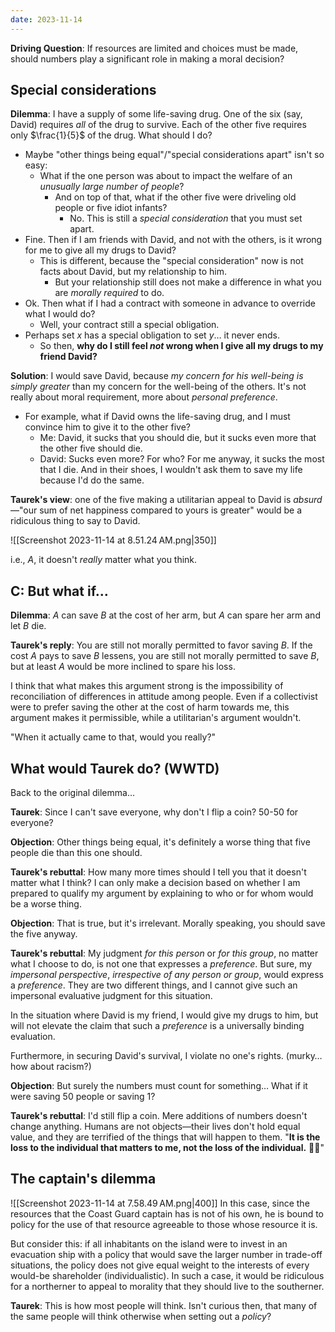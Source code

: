 ```yaml
---
date: 2023-11-14
---
```

**Driving Question**: If resources are limited and choices must be made, should numbers play a significant role in making a moral decision?

## Special considerations

**Dilemma**: I have a supply of some life-saving drug. One of the six (say, David) requires *all* of the drug to survive. Each of the other five requires only $\frac{1}{5}$ of the drug. What should I do?

- Maybe "other things being equal"/"special considerations apart" isn't so easy:
	- What if the one person was about to impact the welfare of an *unusually large number of people*?
		- And on top of that, what if the other five were driveling old people or five idiot infants?
			- No. This is still a *special consideration* that you must set apart.
- Fine. Then if I am friends with David, and not with the others, is it wrong for me to give all my drugs to David?
	- This is different, because the "special consideration" now is not facts about David, but my relationship to him.
		- But your relationship still does not make a difference in what you are *morally required* to do.
- Ok. Then what if I had a contract with someone in advance to override what I would do?
	- Well, your contract still a special obligation.
- Perhaps set $x$ has a special obligation to set $y$… it never ends.
	- So then, **why do I still feel *not* wrong when I give all my drugs to my friend David?**

**Solution**: I would save David, because *my concern for his well-being is simply greater* than my concern for the well-being of the others. It's not really about moral requirement, more about *personal preference*.

- For example, what if David owns the life-saving drug, and I must convince him to give it to the other five?
	- Me: David, it sucks that you should die, but it sucks even more that the other five should die.
	- David: Sucks even more? For who? For me anyway, it sucks the most that I die. And in their shoes, I wouldn't ask them to save my life because I'd do the same.

**Taurek's view**: one of the five making a utilitarian appeal to David is *absurd*—"our sum of net happiness compared to yours is greater" would be a ridiculous thing to say to David.

![[Screenshot 2023-11-14 at 8.51.24 AM.png|350]]

i.e., $A$, it doesn't *really* matter what you think.

## C: But what if…

**Dilemma**: $A$ can save $B$ at the cost of her arm, but $A$ can spare her arm and let $B$ die.

**Taurek's reply**: You are still not morally permitted to favor saving $B$. If the cost $A$ pays to save $B$ lessens, you are still not morally permitted to save $B$, but at least $A$ would be more inclined to spare his loss.

I think that what makes this argument strong is the impossibility of reconciliation of differences in attitude among people. Even if a collectivist were to prefer saving the other at the cost of harm towards me, this argument makes it permissible, while a utilitarian's argument wouldn't. 

"When it actually came to that, would you really?"

## What would Taurek do? (WWTD)

Back to the original dilemma…

**Taurek**: Since I can't save everyone, why don't I flip a coin? 50-50 for everyone?

**Objection**: Other things being equal, it's definitely a worse thing that five people die than this one should.

**Taurek's rebuttal**: How many more times should I tell you that it doesn't matter what I think? I can only make a decision based on whether I am prepared to qualify my argument by explaining to who or for whom would be a worse thing.

**Objection**: That is true, but it's irrelevant. Morally speaking, you should save the five anyway.

**Taurek's rebuttal**: My judgment *for this person* or *for this group*, no matter what I choose to do, is not one that expresses a *preference*. But sure, my *impersonal perspective*, *irrespective of any person or group*, would express a *preference*. They are two different things, and I cannot give such an impersonal evaluative judgment for this situation.

In the situation where David is my friend, I would give my drugs to him, but will not elevate the claim that such a *preference* is a universally binding evaluation.

Furthermore, in securing David's survival, I violate no one's rights. (murky… how about racism?)

**Objection**: But surely the numbers must count for something… What if it were saving 50 people or saving 1?

**Taurek's rebuttal**: I'd still flip a coin. Mere additions of numbers doesn't change anything. Humans are not objects—their lives don't hold equal value, and they are terrified of the things that will happen to them. "**It is the loss to the individual that matters to me, not the loss of the individual.** 🫳🎤"

## The captain's dilemma

![[Screenshot 2023-11-14 at 7.58.49 AM.png|400]]
In this case, since the resources that the Coast Guard captain has is not of his own, he is bound to policy for the use of that resource agreeable to those whose resource it is.

But consider this: if all inhabitants on the island were to invest in an evacuation ship with a policy that would save the larger number in trade-off situations, the policy does not give equal weight to the interests of every would-be shareholder (individualistic). In such a case, it would be ridiculous for a northerner to appeal to morality that they should live to the southerner.

**Taurek**: This is how most people will think. Isn't curious then, that many of the same people will think otherwise when setting out a *policy*?